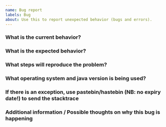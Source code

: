 ```yaml
---
name: Bug report
labels: Bug
about: Use this to report unexpected behavior (bugs and errors).
---
```

### What is the current behavior?


### What is the expected behavior?


### What steps will reproduce the problem?


### What operating system and java version is being used?


### If there is an exception, use pastebin/hastebin (NB: no expiry date!) to send the stacktrace


### Additional information / Possible thoughts on why this bug is happening

